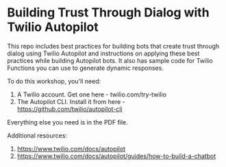 # Building Trust Through Dialog with Twilio Autopilot
This repo includes best practices for building bots that create trust through dialog using Twilio Autopilot and instructions on applying these best practices while building Autopilot bots. It also has sample code for Twilio Functions you can use to generate dynamic responses. 

To do this workshop, you'll need:

1. A Twilio account. Get one here - twilio.com/try-twilio
2. The Autopilot CLI. Install it from here - https://github.com/twilio/autopilot-cli

Everything else you need is in the PDF file. 

Additional resources:
1. https://www.twilio.com/docs/autopilot
2. https://www.twilio.com/docs/autopilot/guides/how-to-build-a-chatbot
